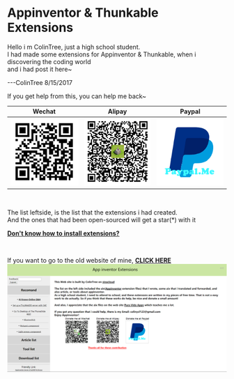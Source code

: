 # Appinventor & Thunkable Extensions

Hello i m ColinTree, just a high school student.  
I had made some extensions for Appinventor & Thunkable, when i discovering the coding world  
and i had post it here~  

---ColinTree 8/15/2017

If you get help from this, you can help me back~

|Wechat|Alipay|Paypal|
|---|---|---|
| ![](./images/sponsor/Wechat.png) | ![](./images/sponsor/Alipay.png) | [![](./images/sponsor/Paypal.png)](https://www.paypal.me/ColinTree) |

<br>

The list leftside, is the list that the extensions i had created.   
And the ones that had been open-sourced will get a star(*) with it  

**[Don't know how to install extensions?](HowToInstallExtensions.md)**

<br>

If you want to go to the old website of mine, [**CLICK HERE**](http://appextension.applinzi.com/en/)
[![](./images/www.source-space.cn.png)](http://appextension.applinzi.com/en/)